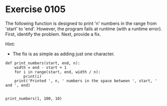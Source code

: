 # Exercise 0105

The following function is designed to print 'n' numbers in the range from 'start' to 'end'. However, the program
fails at runtime (with a runtime error).
First, identify the problem. Next, provide a fix.

Hint:
- The fix is as simple as adding just one character.

```
def print_numbers(start, end, n):
    width = end - start + 1
    for i in range(start, end, width / n):
        print(i)
    print('Printed ', n, ' numbers in the space between ', start, ' and ', end)


print_numbers(1, 100, 10)

```
